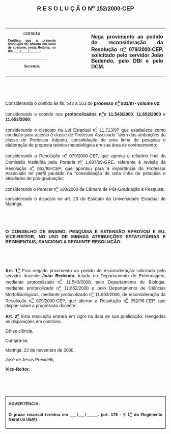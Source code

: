 <BODY>

<B><FONT FACE="Arial" SIZE=4><P ALIGN="CENTER"></P>
<P ALIGN="CENTER">R E S O L U &Ccedil; &Atilde; O  N<U><SUP>o</U></SUP>  152/2000-CEP</P>
</B></FONT><FONT FACE="Arial"><P ALIGN="JUSTIFY"></P>
<P ALIGN="JUSTIFY">&nbsp;</P></FONT>
<TABLE CELLSPACING=0 BORDER=0 CELLPADDING=7 WIDTH=593>
<TR><TD WIDTH="33%" VALIGN="TOP">
<B><FONT FACE="Arial" SIZE=1><P ALIGN="CENTER">CERTID&Atilde;O</P>
<P ALIGN="JUSTIFY">   Certifico que a presente resolu&ccedil;&atilde;o foi afixada em local de costume, nesta Reitoria, no dia ____/____/______.</P>
<P ALIGN="JUSTIFY"></P>
<P ALIGN="JUSTIFY">______________________</P>
<P ALIGN="CENTER">Secret&aacute;ria</B></FONT></TD>
<TD WIDTH="19%" VALIGN="TOP">&nbsp;</TD>
<TD WIDTH="48%" VALIGN="TOP">
<B><FONT FACE="Arial"><P ALIGN="JUSTIFY">Nega provimento ao pedido de reconsidera&ccedil;&atilde;o da Resolu&ccedil;&atilde;o n<U><SUP>o</U></SUP> 079/2000-CEP, solicitado pelo servidor Jo&atilde;o Bedendo, pelo DBI e pelo DCM.</B></FONT></TD>
</TR>
</TABLE>

<FONT FACE="Arial" SIZE=2><P ALIGN="JUSTIFY"></P>
<P ALIGN="JUSTIFY">&nbsp;</P>
<P ALIGN="JUSTIFY">&nbsp;</P>
</FONT><FONT FACE="Arial"><P ALIGN="JUSTIFY">&#9;Considerando  o  contido  &agrave;s fls. 542 a 553 do <B>processo n<U><SUP>o</U></SUP> 831/87- volume 02</B>;</P>
<P ALIGN="JUSTIFY">&#9;considerando o contido nos <B>protocolizados n<U><SUP>o</U>s</SUP> 11.543/2000</B>,<B> 11.652/2000</B> e<B> 11.653/2000</B>;</P>
<P ALIGN="JUSTIFY">&#9;considerando o disposto na Lei Estadual n<U><SUP>o</U></SUP> 11.713/97 que estabelece como condi&ccedil;&atilde;o para acesso &agrave; classe de Professor Associado &quot;al&eacute;m das atribui&ccedil;&otilde;es da classe de Professor Adjunto, consolida&ccedil;&atilde;o de uma linha de pesquisa e elabora&ccedil;&atilde;o de proposta te&oacute;rico-metodol&oacute;gica em sua &aacute;rea de conhecimento;</P>
<P ALIGN="JUSTIFY">&#9;considerando a Resolu&ccedil;&atilde;o n<U><SUP>o</U></SUP> 079/2000-CEP, que aprova o relat&oacute;rio final da Comiss&atilde;o institu&iacute;da pela Portaria n<U><SUP>o</U></SUP> 1.697/99-GRE, referente &agrave; revis&atilde;o da Resolu&ccedil;&atilde;o n<U><SUP>o</U></SUP> 052/98-CEP, que apontou para a import&acirc;ncia do Professor Associado ter perfil pautado na &quot;consolida&ccedil;&atilde;o de uma linha de pesquisa e atividades de p&oacute;s-gradua&ccedil;&atilde;o;</P>
<P ALIGN="JUSTIFY">&#9;considerando o Parecer n<U><SUP>o</U></SUP> 103/2000 da C&acirc;mara de P&oacute;s-Gradua&ccedil;&atilde;o e Pesquisa;</P>
<P ALIGN="JUSTIFY">&#9;considerando o disposto no art. 23 do Estatuto da Universidade Estadual de Maring&aacute;,</P>
</FONT><FONT FACE="Arial" SIZE=2><P ALIGN="JUSTIFY"></P>
<P ALIGN="JUSTIFY">&nbsp;</P>
<P ALIGN="JUSTIFY">&nbsp;</P>
</FONT><B><FONT FACE="Arial"><P ALIGN="JUSTIFY">O CONSELHO DE ENSINO, PESQUISA E EXTENS&Atilde;O APROVOU E EU, VICE-REITOR, NO USO DE MINHAS ATRIBUI&Ccedil;&Otilde;ES ESTATUT&Aacute;RIAS E REGIMENTAIS, SANCIONO A SEGUINTE RESOLU&Ccedil;&Atilde;O:</P>
</B></FONT><FONT FACE="Arial" SIZE=2><P ALIGN="JUSTIFY"></P>
<P ALIGN="JUSTIFY">&nbsp;</P>
<P ALIGN="JUSTIFY">&nbsp;</P>
</FONT><FONT FACE="Arial"><P ALIGN="JUSTIFY">&#9;<B>Art. 1<U><SUP>o</B></U></SUP> Fica negado provimento ao pedido de reconsidera&ccedil;&atilde;o solicitado pelo servidor docente <B>Jo&atilde;o Bedendo</B>, lotado no Departamento de Enfermagem, mediante protocolizado n<U><SUP>o</U></SUP> 11.543/2000; pelo Departamento de Biologia, mediante protocolizado n<U><SUP>o</U></SUP> 11.652/2000 e pelo Departamento de Ci&ecirc;ncias Morfofisiol&oacute;gicas, mediante protocolizado n<U><SUP>o</U></SUP> 11.653/2000, de reconsidera&ccedil;&atilde;o da Resolu&ccedil;&atilde;o n<U><SUP>o</U></SUP> 079/2000-CEP, que alterou a Resolu&ccedil;&atilde;o n<U><SUP>o</U></SUP> 052/98-CEP, que disp&otilde;e sobre a progress&atilde;o docente.</P>
<B><P ALIGN="JUSTIFY">Art. 2<U><SUP>o</B></U></SUP> Esta resolu&ccedil;&atilde;o entrar&aacute; em vigor na data de sua publica&ccedil;&atilde;o, revogadas as disposi&ccedil;&otilde;es em contr&aacute;rio.</P>
<P ALIGN="JUSTIFY">&#9;D&ecirc;-se ci&ecirc;ncia.</P>
<P ALIGN="JUSTIFY">&#9;Cumpra-se.</P>
<P ALIGN="JUSTIFY">Maring&aacute;, 22 de novembro de 2000.</P>
<P ALIGN="JUSTIFY"></P>
<P ALIGN="JUSTIFY">Jos&eacute; de Jesus Previdelli,</P>
<B><P ALIGN="JUSTIFY">Vice-Reitor.</P>
<P ALIGN="JUSTIFY"></P>
<P ALIGN="JUSTIFY">&nbsp;</P>
<P ALIGN="JUSTIFY">&nbsp;</P></B></FONT>
<TABLE BORDER CELLSPACING=1 CELLPADDING=4 WIDTH=212>
<TR><TD VALIGN="TOP">
<B><FONT FACE="Arial" SIZE=2><P ALIGN="JUSTIFY">ADVERT&Ecirc;NCIA:</P>
<P ALIGN="JUSTIFY">O prazo recursal termina em ___/___/_____. (art. 175 - § 1<U><SUP>o</U></SUP> do Regimento Geral da UEM)</B></FONT></TD>
</TR>
</TABLE>

<FONT SIZE=2></FONT></BODY>
